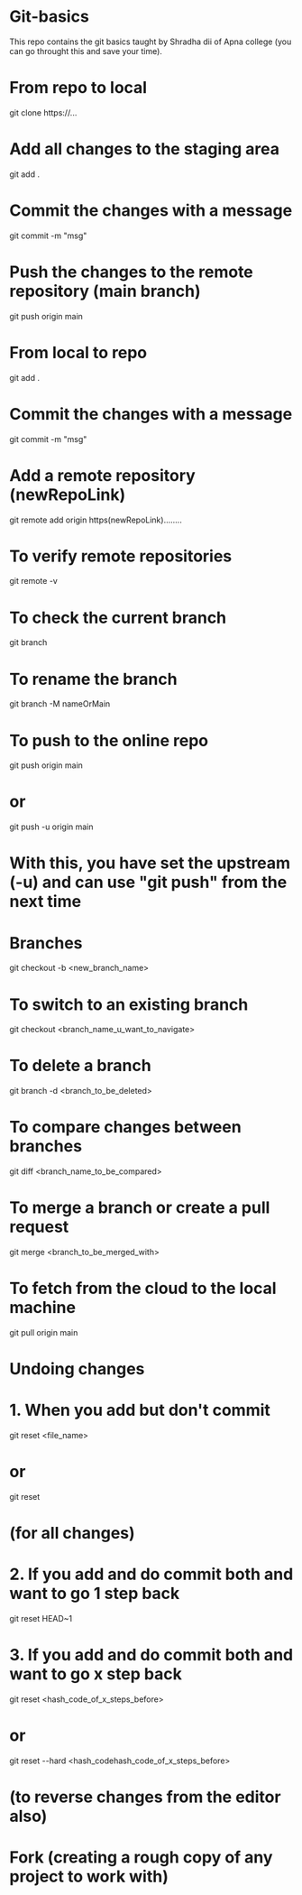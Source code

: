 # Git-basics
This repo contains the git basics taught by Shradha dii of Apna college (you can go throught this and save your time). 



# From repo to local
git clone https://...

# Add all changes to the staging area
git add .

# Commit the changes with a message
git commit -m "msg"

# Push the changes to the remote repository (main branch)
git push origin main

# From local to repo
git add .

# Commit the changes with a message
git commit -m "msg"

# Add a remote repository (newRepoLink)
git remote add origin https(newRepoLink)........

# To verify remote repositories
git remote -v

# To check the current branch
git branch

# To rename the branch
git branch -M nameOrMain

# To push to the online repo
git push origin main
# or
git push -u origin main
# With this, you have set the upstream (-u) and can use "git push" from the next time

# Branches
git checkout -b <new_branch_name>

# To switch to an existing branch
git checkout <branch_name_u_want_to_navigate>

# To delete a branch
git branch -d <branch_to_be_deleted>

# To compare changes between branches
git diff <branch_name_to_be_compared>

# To merge a branch or create a pull request
git merge <branch_to_be_merged_with>

# To fetch from the cloud to the local machine
git pull origin main

# Undoing changes

# 1. When you add but don't commit
git reset <file_name>
# or
git reset
# (for all changes)

# 2. If you add and do commit both and want to go 1 step back
git reset HEAD~1

# 3. If you add and do commit both and want to go x step back
git reset <hash_code_of_x_steps_before>
# or
git reset --hard <hash_codehash_code_of_x_steps_before>
# (to reverse changes from the editor also)

# Fork (creating a rough copy of any project to work with)
